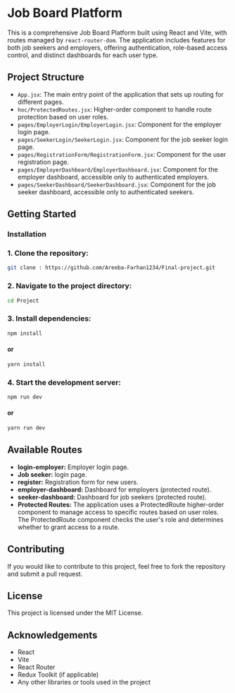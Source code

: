 # Job Board Platform

This is a comprehensive Job Board Platform built using React and Vite, with routes managed by `react-router-dom`. The application includes features for both job seekers and employers, offering authentication, role-based access control, and distinct dashboards for each user type.

## Project Structure

- `App.jsx`: The main entry point of the application that sets up routing for different pages.
- `hoc/ProtectedRoutes.jsx`: Higher-order component to handle route protection based on user roles.
- `pages/EmployerLogin/EmployerLogin.jsx`: Component for the employer login page.
- `pages/SeekerLogin/SeekerLogin.jsx`: Component for the job seeker login page.
- `pages/RegistrationForm/RegistrationForm.jsx`: Component for the user registration page.
- `pages/EmployerDashboard/EmployerDashboard.jsx`: Component for the employer dashboard, accessible only to authenticated employers.
- `pages/SeekerDashboard/SeekerDashboard.jsx`: Component for the job seeker dashboard, accessible only to authenticated seekers.

## Getting Started

### Installation

### 1. Clone the repository:

```bash
git clone : https://github.com/Areeba-Farhan1234/Final-project.git

   ```

### 2. Navigate to the project directory:

```bash
cd Project
```

### 3. Install dependencies:

```bash
npm install
```

#### or

```bash
yarn install
```

### 4. Start the development server:

```bash
npm run dev
```

#### or

```bash
yarn run dev
```


## Available Routes
- **login-employer:** Employer login page.
- **Job seeker:** login page.
- **register:** Registration form for new users.
- **employer-dashboard:** Dashboard for employers (protected route).
- **seeker-dashboard:** Dashboard for job seekers (protected route).
- **Protected Routes:**
The application uses a ProtectedRoute higher-order component to manage access to specific routes based on user roles. The ProtectedRoute component checks the user's role and determines whether to grant access to a route.

## Contributing
If you would like to contribute to this project, feel free to fork the repository and submit a pull request.

## License
This project is licensed under the MIT License.

## Acknowledgements

- React
- Vite
- React Router
- Redux Toolkit (if applicable)
- Any other libraries or tools used in the project


